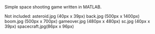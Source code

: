 Simple space shooting game written in MATLAB.

Not included:
asteroid.jpg  (40px x 39px)
back.jpg      (500px x 1400px)
boom.jpg      (500px x 700px)
gameover.jpg  (480px x 480px)
sc.jpg        (40px x 39px)
spacecraft.jpg(86px x 96px)

